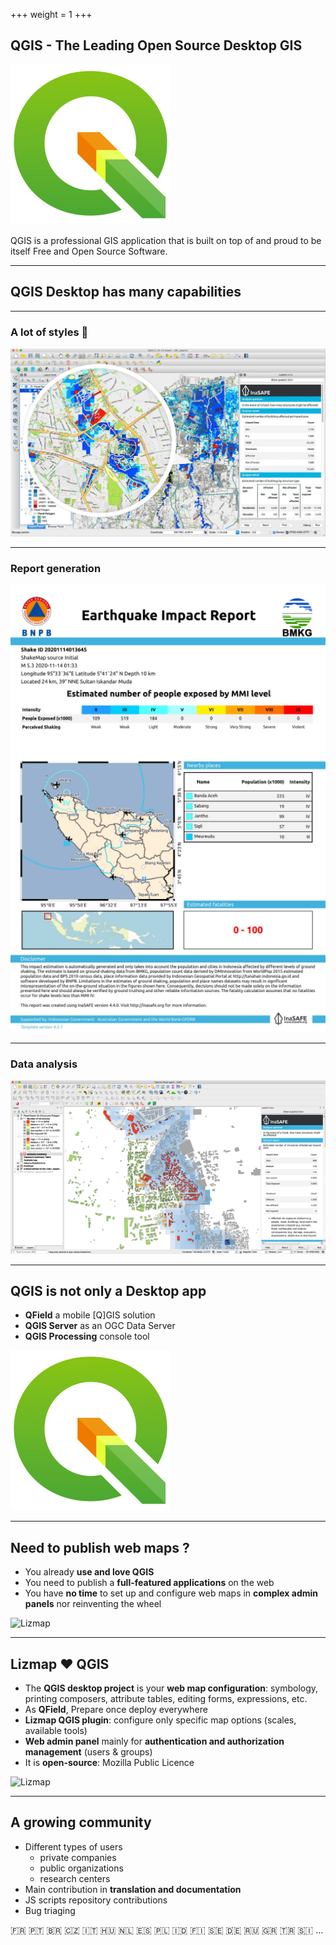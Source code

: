 +++
weight = 1
+++

## QGIS - The Leading Open Source Desktop GIS

![Logo QGIS](logo_qgis.png)

QGIS is a professional GIS application that is built on top of and proud to be itself Free and Open Source 
Software.

---

## QGIS Desktop has many capabilities

---

### A lot of styles 🎨

![InaSAFE](inasafe_desktop.jpg)

---

### Report generation

![InaSAFE](inasafe_report.png)

---

### Data analysis

![InaSAFE](data_analysis.png)

---

## QGIS is not only a Desktop app

* **QField** a mobile [Q]GIS solution
* **QGIS Server** as an OGC Data Server
* **QGIS Processing** console tool

![Logo QGIS](logo_qgis.png)

---

## Need to publish web maps ?

* You already **use and love QGIS**
* You need to publish a **full-featured applications** on the web
* You have **no time** to set up and configure web maps in **complex admin panels** nor reinventing the wheel

![Lizmap](media/logo_lizmap_small.png)

---

## Lizmap ♥ QGIS

* The **QGIS desktop project** is your **web map configuration**: symbology, printing composers, attribute tables, editing forms, expressions, etc.
* As **QField**, Prepare once deploy everywhere
* **Lizmap QGIS plugin**: configure only specific map options (scales, available tools)
* **Web admin panel** mainly for **authentication and authorization management** (users & groups)
* It is **open-source**: Mozilla Public Licence

![Lizmap](media/logo_lizmap_small.png)

---
## A growing community

* Different types of users
  * private companies
  * public organizations
  * research centers
* Main contribution in **translation and documentation**
* JS scripts repository contributions
* Bug triaging

🇫🇷
🇵🇹
🇧🇷
🇨🇿
🇮🇹
🇭🇺
🇳🇱
🇪🇸
🇵🇱
🇮🇩
🇫🇮
🇸🇪
🇩🇪
🇷🇺
🇬🇷
🇹🇷
🇸🇮
...
